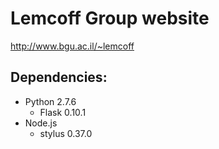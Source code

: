 # Lemcoff Group website

http://www.bgu.ac.il/~lemcoff

## Dependencies:

 - Python 2.7.6
   - Flask 0.10.1
 - Node.js
   - stylus 0.37.0
